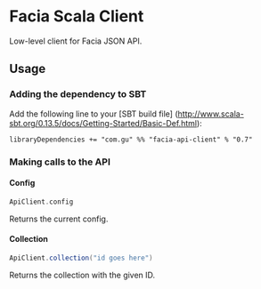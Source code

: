 Facia Scala Client
==================

Low-level client for Facia JSON API.

Usage
-----

### Adding the dependency to SBT

Add the following line to your [SBT build file] (http://www.scala-sbt.org/0.13.5/docs/Getting-Started/Basic-Def.html):

    libraryDependencies += "com.gu" %% "facia-api-client" % "0.7"

### Making calls to the API

#### Config

```scala
ApiClient.config
```

Returns the current config.

#### Collection

```scala
ApiClient.collection("id goes here")
```

Returns the collection with the given ID.
